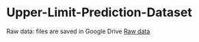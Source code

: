 # Upper-Limit-Prediction-Dataset
Raw data: files are saved in Google Drive [Raw data](https://www.runoob.com)
